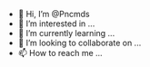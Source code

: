 - 👋 Hi, I’m @Pncmds
- 👀 I’m interested in ...
- 🌱 I’m currently learning ...
- 💞️ I’m looking to collaborate on ...
- 📫 How to reach me ...

<!---
Pncmds/Pncmds is a ✨ special ✨ repository because its `README.md` (this file) appears on your GitHub profile.
You can click the Preview link to take a look at your changes.
--->
